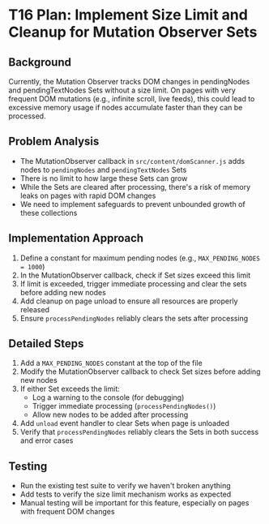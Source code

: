 # T16 Plan: Implement Size Limit and Cleanup for Mutation Observer Sets

## Background
Currently, the Mutation Observer tracks DOM changes in pendingNodes and pendingTextNodes Sets without a size limit. On pages with very frequent DOM mutations (e.g., infinite scroll, live feeds), this could lead to excessive memory usage if nodes accumulate faster than they can be processed.

## Problem Analysis
- The MutationObserver callback in `src/content/domScanner.js` adds nodes to `pendingNodes` and `pendingTextNodes` Sets
- There is no limit to how large these Sets can grow
- While the Sets are cleared after processing, there's a risk of memory leaks on pages with rapid DOM changes
- We need to implement safeguards to prevent unbounded growth of these collections

## Implementation Approach
1. Define a constant for maximum pending nodes (e.g., `MAX_PENDING_NODES = 1000`)
2. In the MutationObserver callback, check if Set sizes exceed this limit
3. If limit is exceeded, trigger immediate processing and clear the sets before adding new nodes
4. Add cleanup on page unload to ensure all resources are properly released
5. Ensure `processPendingNodes` reliably clears the sets after processing

## Detailed Steps
1. Add a `MAX_PENDING_NODES` constant at the top of the file
2. Modify the MutationObserver callback to check Set sizes before adding new nodes
3. If either Set exceeds the limit:
   - Log a warning to the console (for debugging)
   - Trigger immediate processing (`processPendingNodes()`)
   - Allow new nodes to be added after processing
4. Add `unload` event handler to clear Sets when page is unloaded
5. Verify that `processPendingNodes` reliably clears the Sets in both success and error cases

## Testing
- Run the existing test suite to verify we haven't broken anything
- Add tests to verify the size limit mechanism works as expected
- Manual testing will be important for this feature, especially on pages with frequent DOM changes